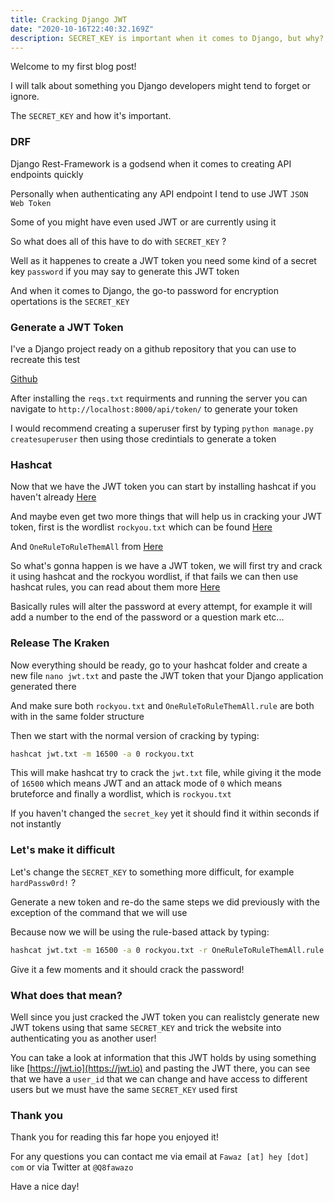 ```yaml
---
title: Cracking Django JWT
date: "2020-10-16T22:40:32.169Z"
description: SECRET_KEY is important when it comes to Django, but why?.
---
```


Welcome to my first blog post!

I will talk about something you Django developers might tend to forget or ignore.

The `SECRET_KEY` and how it's important.

### DRF 

Django Rest-Framework is a godsend when it comes to creating API endpoints quickly

Personally when authenticating any API endpoint I tend to use JWT `JSON Web Token`

Some of you might have even used JWT or are currently using it

So what does all of this have to do with `SECRET_KEY` ?

Well as it happenes to create a JWT token you need some kind of a secret key `password` if you may say to generate this JWT token

And when it comes to Django, the go-to password for encryption opertations is the `SECRET_KEY`

### Generate a JWT Token 

I've a Django project ready on a github repository that you can use to recreate this test

[Github](https://github.com/smokeme/weakjwt)

After installing the `reqs.txt` requirments and running the server you can navigate to `http://localhost:8000/api/token/` to generate your token

I would recommend creating a superuser first by typing `python manage.py createsuperuser` then using those credintials to generate a token

### Hashcat

Now that we have the JWT token you can start by installing hashcat if you haven't already [Here](https://github.com/hashcat/hashcat)

And maybe even get two more things that will help us in cracking your JWT token, first is the wordlist `rockyou.txt` which can be found [Here](https://github.com/brannondorsey/naive-hashcat/releases/download/data/rockyou.txt)

And `OneRuleToRuleThemAll` from [Here](https://raw.githubusercontent.com/NotSoSecure/password_cracking_rules/master/OneRuleToRuleThemAll.rule)

So what's gonna happen is we have a JWT token, we will first try and crack it using hashcat and the rockyou wordlist, if that fails we can then use hashcat rules, you can read about them more [Here](https://hashcat.net/wiki/doku.php?id=rule_based_attack)

Basically rules will alter the password at every attempt, for example it will add a number to the end of the password or a question mark etc...


### Release The Kraken

Now everything should be ready, go to your hashcat folder and create a new file `nano jwt.txt` and paste the JWT token that your Django application generated there 

And make sure both `rockyou.txt` and `OneRuleToRuleThemAll.rule` are both with in the same folder structure

Then we start with the normal version of cracking by typing:

```bash
hashcat jwt.txt -m 16500 -a 0 rockyou.txt
```

This will make hashcat try to crack the `jwt.txt` file, while giving it the mode of `16500` which means JWT and an attack mode of `0` which means bruteforce and finally a wordlist, which is `rockyou.txt`

If you haven't changed the `secret_key` yet it should find it within seconds if not instantly 

### Let's make it difficult

Let's change the `SECRET_KEY` to something more difficult, for example `hardPassw0rd!` ?

Generate a new token and re-do the same steps we did previously with the exception of the command that we will use

Because now we will be using the rule-based attack by typing:

```bash
hashcat jwt.txt -m 16500 -a 0 rockyou.txt -r OneRuleToRuleThemAll.rule
```

Give it a few moments and it should crack the password!

### What does that mean?

Well since you just cracked the JWT token you can realistcly generate new JWT tokens using that same `SECRET_KEY` and trick the website into authenticating you as another user!

You can take a look at information that this JWT holds by using something like [https://jwt.io](https://jwt.io) and pasting the JWT there, you can see that we have a `user_id` that we can change and have access to different users but we must have the same `SECRET_KEY` used first

### Thank you

Thank you for reading this far hope you enjoyed it! 

For any questions you can contact me via email at `Fawaz [at] hey [dot] com` or via Twitter at `@Q8fawazo`

Have a nice day!
